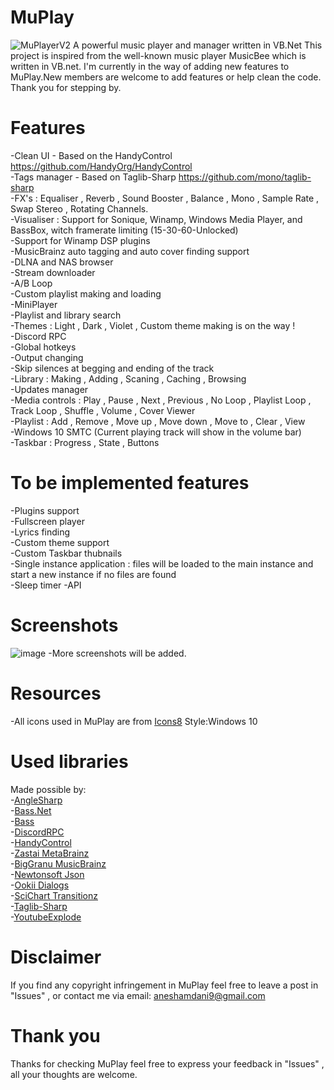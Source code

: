 # MuPlay
![MuPlayerV2](https://user-images.githubusercontent.com/38377619/114272147-3343bc80-9a15-11eb-93be-b1de7f3b5a0e.png)
A powerful music player and manager written in VB.Net
This project is inspired from the well-known music player MusicBee which is written in VB.net. I'm currently in the way of adding new features to MuPlay.New members are welcome to add features or help clean the code.
Thank you for stepping by.
# Features
-Clean UI - Based on the HandyControl <https://github.com/HandyOrg/HandyControl><br>
-Tags manager - Based on Taglib-Sharp <https://github.com/mono/taglib-sharp><br>
-FX's : Equaliser , Reverb , Sound Booster , Balance , Mono , Sample Rate , Swap Stereo , Rotating Channels.<br>
-Visualiser : Support for Sonique, Winamp, Windows Media Player, and BassBox, witch framerate limiting (15-30-60-Unlocked)<br>
-Support for Winamp DSP plugins<br>
-MusicBrainz auto tagging and auto cover finding support<br>
-DLNA and NAS browser<br>
-Stream downloader<br>
-A/B Loop<br>
-Custom playlist making and loading<br>
-MiniPlayer<br>
-Playlist and library search<br>
-Themes : Light , Dark , Violet , Custom theme making is on the way !<br>
-Discord RPC<br>
-Global hotkeys<br>
-Output changing<br>
-Skip silences at begging and ending of the track<br>
-Library : Making , Adding , Scaning , Caching , Browsing<br>
-Updates manager<br>
-Media controls : Play , Pause , Next , Previous , No Loop , Playlist Loop , Track Loop , Shuffle , Volume , Cover Viewer<br>
-Playlist : Add , Remove , Move up , Move down , Move to , Clear , View<br>
-Windows 10 SMTC (Current playing track will show in the volume bar)<br>
-Taskbar : Progress , State , Buttons<br>
# To be implemented features
-Plugins support<br>
-Fullscreen player<br>
-Lyrics finding<br>
-Custom theme support<br>
-Custom Taskbar thubnails<br>
-Single instance application : files will be loaded to the main instance and start a new instance if no files are found<br>
-Sleep timer
-API
# Screenshots
![image](https://user-images.githubusercontent.com/38377619/114264431-3b870200-99eb-11eb-9fe3-849c481422e2.png)
-More screenshots will be added.
# Resources
-All icons used in MuPlay are from [Icons8](https://icons8.com) Style:Windows 10<br>
# Used libraries
Made possible by:<br>
-[AngleSharp](https://github.com/AngleSharp/AngleSharp)<br>
-[Bass.Net](http://bass.radio42.com/)<br>
-[Bass](https://www.un4seen.com/)<br>
-[DiscordRPC](https://github.com/Lachee/discord-rpc-csharp)<br>
-[HandyControl](https://github.com/HandyOrg/HandyControl)<br>
-[Zastai MetaBrainz](https://github.com/Zastai/MetaBrainz.MusicBrainz)<br>
-[BigGranu MusicBrainz](https://github.com/BigGranu/MusicBrainz)<br>
-[Newtonsoft Json](https://github.com/JamesNK/Newtonsoft.Json)<br>
-[Ookii Dialogs](https://github.com/ookii-dialogs/ookii-dialogs-wpf)<br>
-[SciChart Transitionz](https://github.com/ABTSoftware/SciChart.Wpf.UI/wiki/Transitionz-Library)<br>
-[Taglib-Sharp](https://github.com/mono/taglib-sharp)<br>
-[YoutubeExplode](https://github.com/Tyrrrz/YoutubeExplode)<br>
# Disclaimer
If you find any copyright infringement  in MuPlay feel free to leave a post in "Issues" , or contact me via email: aneshamdani9@gmail.com<br>
# Thank you
Thanks for checking MuPlay feel free to express your feedback in "Issues" , all your thoughts are welcome.
